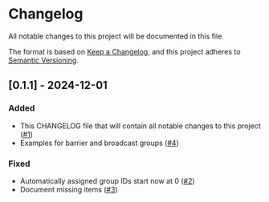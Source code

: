 # Changelog

All notable changes to this project will be documented in this file.

The format is based on [Keep a Changelog](https://keepachangelog.com/en/1.1.0/),
and this project adheres to [Semantic Versioning](https://semver.org/spec/v2.0.0.html).

## [0.1.1] - 2024-12-01

### Added
- This CHANGELOG file that will contain all notable changes to this project ([#1](https://github.com/soehrl/camure/pull/1))
- Examples for barrier and broadcast groups ([#4](https://github.com/soehrl/camure/pull/4))

### Fixed
- Automatically assigned group IDs start now at 0 ([#2](https://github.com/soehrl/camure/pull/2))
- Document missing items ([#3](https://github.com/soehrl/camure/pull/3))
